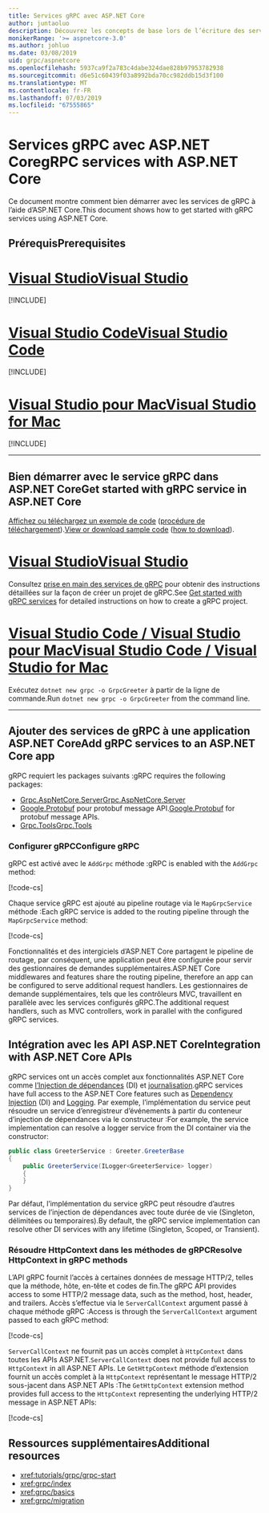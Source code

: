 ```yaml
---
title: Services gRPC avec ASP.NET Core
author: juntaoluo
description: Découvrez les concepts de base lors de l’écriture des services de gRPC avec ASP.NET Core.
monikerRange: '>= aspnetcore-3.0'
ms.author: johluo
ms.date: 03/08/2019
uid: grpc/aspnetcore
ms.openlocfilehash: 5937ca9f2a783c4dabe324dae828b97953782938
ms.sourcegitcommit: d6e51c60439f03a8992bda70cc982ddb15d3f100
ms.translationtype: MT
ms.contentlocale: fr-FR
ms.lasthandoff: 07/03/2019
ms.locfileid: "67555865"
---
```

# <a name="grpc-services-with-aspnet-core"></a><span data-ttu-id="b512e-103">Services gRPC avec ASP.NET Core</span><span class="sxs-lookup"><span data-stu-id="b512e-103">gRPC services with ASP.NET Core</span></span>

<span data-ttu-id="b512e-104">Ce document montre comment bien démarrer avec les services de gRPC à l’aide d’ASP.NET Core.</span><span class="sxs-lookup"><span data-stu-id="b512e-104">This document shows how to get started with gRPC services using ASP.NET Core.</span></span>

## <a name="prerequisites"></a><span data-ttu-id="b512e-105">Prérequis</span><span class="sxs-lookup"><span data-stu-id="b512e-105">Prerequisites</span></span>

# <a name="visual-studiotabvisual-studio"></a>[<span data-ttu-id="b512e-106">Visual Studio</span><span class="sxs-lookup"><span data-stu-id="b512e-106">Visual Studio</span></span>](#tab/visual-studio)

[!INCLUDE[](~/includes/net-core-prereqs-vs-3.0.md)]

# <a name="visual-studio-codetabvisual-studio-code"></a>[<span data-ttu-id="b512e-107">Visual Studio Code</span><span class="sxs-lookup"><span data-stu-id="b512e-107">Visual Studio Code</span></span>](#tab/visual-studio-code)

[!INCLUDE[](~/includes/net-core-prereqs-vsc-3.0.md)]

# <a name="visual-studio-for-mactabvisual-studio-mac"></a>[<span data-ttu-id="b512e-108">Visual Studio pour Mac</span><span class="sxs-lookup"><span data-stu-id="b512e-108">Visual Studio for Mac</span></span>](#tab/visual-studio-mac)

[!INCLUDE[](~/includes/net-core-prereqs-mac-3.0.md)]

---

## <a name="get-started-with-grpc-service-in-aspnet-core"></a><span data-ttu-id="b512e-109">Bien démarrer avec le service gRPC dans ASP.NET Core</span><span class="sxs-lookup"><span data-stu-id="b512e-109">Get started with gRPC service in ASP.NET Core</span></span>

<span data-ttu-id="b512e-110">[Affichez ou téléchargez un exemple de code](https://github.com/aspnet/AspNetCore.Docs/tree/master/aspnetcore/tutorials/grpc/grpc-start/sample) ([procédure de téléchargement](xref:index#how-to-download-a-sample)).</span><span class="sxs-lookup"><span data-stu-id="b512e-110">[View or download sample code](https://github.com/aspnet/AspNetCore.Docs/tree/master/aspnetcore/tutorials/grpc/grpc-start/sample) ([how to download](xref:index#how-to-download-a-sample)).</span></span>

# <a name="visual-studiotabvisual-studio"></a>[<span data-ttu-id="b512e-111">Visual Studio</span><span class="sxs-lookup"><span data-stu-id="b512e-111">Visual Studio</span></span>](#tab/visual-studio)

<span data-ttu-id="b512e-112">Consultez [prise en main des services de gRPC](xref:tutorials/grpc/grpc-start) pour obtenir des instructions détaillées sur la façon de créer un projet de gRPC.</span><span class="sxs-lookup"><span data-stu-id="b512e-112">See [Get started with gRPC services](xref:tutorials/grpc/grpc-start) for detailed instructions on how to create a gRPC project.</span></span>

# <a name="visual-studio-code--visual-studio-for-mactabvisual-studio-codevisual-studio-mac"></a>[<span data-ttu-id="b512e-113">Visual Studio Code / Visual Studio pour Mac</span><span class="sxs-lookup"><span data-stu-id="b512e-113">Visual Studio Code / Visual Studio for Mac</span></span>](#tab/visual-studio-code+visual-studio-mac)

<span data-ttu-id="b512e-114">Exécutez `dotnet new grpc -o GrpcGreeter` à partir de la ligne de commande.</span><span class="sxs-lookup"><span data-stu-id="b512e-114">Run `dotnet new grpc -o GrpcGreeter` from the command line.</span></span>

---

## <a name="add-grpc-services-to-an-aspnet-core-app"></a><span data-ttu-id="b512e-115">Ajouter des services de gRPC à une application ASP.NET Core</span><span class="sxs-lookup"><span data-stu-id="b512e-115">Add gRPC services to an ASP.NET Core app</span></span>

<span data-ttu-id="b512e-116">gRPC requiert les packages suivants :</span><span class="sxs-lookup"><span data-stu-id="b512e-116">gRPC requires the following packages:</span></span>

* [<span data-ttu-id="b512e-117">Grpc.AspNetCore.Server</span><span class="sxs-lookup"><span data-stu-id="b512e-117">Grpc.AspNetCore.Server</span></span>](https://www.nuget.org/packages/Grpc.AspNetCore.Server)
* <span data-ttu-id="b512e-118">[Google.Protobuf](https://www.nuget.org/packages/Google.Protobuf/) pour protobuf message API.</span><span class="sxs-lookup"><span data-stu-id="b512e-118">[Google.Protobuf](https://www.nuget.org/packages/Google.Protobuf/) for protobuf message APIs.</span></span>
* [<span data-ttu-id="b512e-119">Grpc.Tools</span><span class="sxs-lookup"><span data-stu-id="b512e-119">Grpc.Tools</span></span>](https://www.nuget.org/packages/Grpc.Tools/)

### <a name="configure-grpc"></a><span data-ttu-id="b512e-120">Configurer gRPC</span><span class="sxs-lookup"><span data-stu-id="b512e-120">Configure gRPC</span></span>

<span data-ttu-id="b512e-121">gRPC est activé avec le `AddGrpc` méthode :</span><span class="sxs-lookup"><span data-stu-id="b512e-121">gRPC is enabled with the `AddGrpc` method:</span></span>

[!code-cs[](~/tutorials/grpc/grpc-start/sample/GrpcGreeter/Startup.cs?name=snippet&highlight=7)]

<span data-ttu-id="b512e-122">Chaque service gRPC est ajouté au pipeline routage via le `MapGrpcService` méthode :</span><span class="sxs-lookup"><span data-stu-id="b512e-122">Each gRPC service is added to the routing pipeline through the `MapGrpcService` method:</span></span>

[!code-cs[](~/tutorials/grpc/grpc-start/sample/GrpcGreeter/Startup.cs?name=snippet&highlight=24)]

<span data-ttu-id="b512e-123">Fonctionnalités et des intergiciels d’ASP.NET Core partagent le pipeline de routage, par conséquent, une application peut être configurée pour servir des gestionnaires de demandes supplémentaires.</span><span class="sxs-lookup"><span data-stu-id="b512e-123">ASP.NET Core middlewares and features share the routing pipeline, therefore an app can be configured to serve additional request handlers.</span></span> <span data-ttu-id="b512e-124">Les gestionnaires de demande supplémentaires, tels que les contrôleurs MVC, travaillent en parallèle avec les services configurés gRPC.</span><span class="sxs-lookup"><span data-stu-id="b512e-124">The additional request handlers, such as MVC controllers, work in parallel with the configured gRPC services.</span></span>

## <a name="integration-with-aspnet-core-apis"></a><span data-ttu-id="b512e-125">Intégration avec les API ASP.NET Core</span><span class="sxs-lookup"><span data-stu-id="b512e-125">Integration with ASP.NET Core APIs</span></span>

<span data-ttu-id="b512e-126">gRPC services ont un accès complet aux fonctionnalités ASP.NET Core comme [l’Injection de dépendances](xref:fundamentals/dependency-injection) (DI) et [journalisation](xref:fundamentals/logging/index).</span><span class="sxs-lookup"><span data-stu-id="b512e-126">gRPC services have full access to the ASP.NET Core features such as [Dependency Injection](xref:fundamentals/dependency-injection) (DI) and [Logging](xref:fundamentals/logging/index).</span></span> <span data-ttu-id="b512e-127">Par exemple, l’implémentation du service peut résoudre un service d’enregistreur d’événements à partir du conteneur d’injection de dépendances via le constructeur :</span><span class="sxs-lookup"><span data-stu-id="b512e-127">For example, the service implementation can resolve a logger service from the DI container via the constructor:</span></span>

```csharp
public class GreeterService : Greeter.GreeterBase
{
    public GreeterService(ILogger<GreeterService> logger)
    {
    }
}
```

<span data-ttu-id="b512e-128">Par défaut, l’implémentation du service gRPC peut résoudre d’autres services de l’injection de dépendances avec toute durée de vie (Singleton, délimitées ou temporaires).</span><span class="sxs-lookup"><span data-stu-id="b512e-128">By default, the gRPC service implementation can resolve other DI services with any lifetime (Singleton, Scoped, or Transient).</span></span>

### <a name="resolve-httpcontext-in-grpc-methods"></a><span data-ttu-id="b512e-129">Résoudre HttpContext dans les méthodes de gRPC</span><span class="sxs-lookup"><span data-stu-id="b512e-129">Resolve HttpContext in gRPC methods</span></span>

<span data-ttu-id="b512e-130">L’API gRPC fournit l’accès à certaines données de message HTTP/2, telles que la méthode, hôte, en-tête et codes de fin.</span><span class="sxs-lookup"><span data-stu-id="b512e-130">The gRPC API provides access to some HTTP/2 message data, such as the method, host, header, and trailers.</span></span> <span data-ttu-id="b512e-131">Accès s’effectue via le `ServerCallContext` argument passé à chaque méthode gRPC :</span><span class="sxs-lookup"><span data-stu-id="b512e-131">Access is through the `ServerCallContext` argument passed to each gRPC method:</span></span>

[!code-cs[](~/tutorials/grpc/grpc-start/sample/GrpcGreeter/Services/GreeterService.cs?highlight=3-4&name=snippet)]

<span data-ttu-id="b512e-132">`ServerCallContext` ne fournit pas un accès complet à `HttpContext` dans toutes les APIs ASP.NET.</span><span class="sxs-lookup"><span data-stu-id="b512e-132">`ServerCallContext` does not provide full access to `HttpContext` in all ASP.NET APIs.</span></span> <span data-ttu-id="b512e-133">Le `GetHttpContext` méthode d’extension fournit un accès complet à la `HttpContext` représentant le message HTTP/2 sous-jacent dans ASP.NET APIs :</span><span class="sxs-lookup"><span data-stu-id="b512e-133">The `GetHttpContext` extension method provides full access to the `HttpContext` representing the underlying HTTP/2 message in ASP.NET APIs:</span></span>

[!code-cs[](~/tutorials/grpc/grpc-start/sample/GrpcGreeter/Services/GreeterService.cs?name=snippet)]

## <a name="additional-resources"></a><span data-ttu-id="b512e-134">Ressources supplémentaires</span><span class="sxs-lookup"><span data-stu-id="b512e-134">Additional resources</span></span>

* <xref:tutorials/grpc/grpc-start>
* <xref:grpc/index>
* <xref:grpc/basics>
* <xref:grpc/migration>
